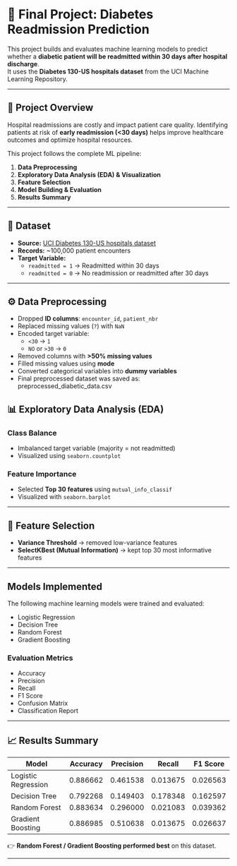 # 🏥 Final Project: Diabetes Readmission Prediction

This project builds and evaluates machine learning models to predict whether a **diabetic patient will be readmitted within 30 days after hospital discharge**.  
It uses the **Diabetes 130-US hospitals dataset** from the UCI Machine Learning Repository.

---

## 📌 Project Overview

Hospital readmissions are costly and impact patient care quality. Identifying patients at risk of **early readmission (<30 days)** helps improve healthcare outcomes and optimize hospital resources.

This project follows the complete ML pipeline:

1. **Data Preprocessing**
2. **Exploratory Data Analysis (EDA) & Visualization**
3. **Feature Selection**
4. **Model Building & Evaluation**
5. **Results Summary**

---

## 📂 Dataset

- **Source:** [UCI Diabetes 130-US hospitals dataset](https://archive.ics.uci.edu/ml/datasets/diabetes+130-us+hospitals+for+years+1999-2008)
- **Records:** ~100,000 patient encounters
- **Target Variable:**  
  - `readmitted = 1` → Readmitted within 30 days  
  - `readmitted = 0` → No readmission or readmitted after 30 days  

---

## ⚙️ Data Preprocessing

- Dropped **ID columns**: `encounter_id`, `patient_nbr`
- Replaced missing values (`?`) with `NaN`
- Encoded target variable:
  - `<30` → `1`
  - `NO` or `>30` → `0`
- Removed columns with **>50% missing values**
- Filled missing values using **mode**
- Converted categorical variables into **dummy variables**
- Final preprocessed dataset was saved as: preprocessed_diabetic_data.csv


## 📊 Exploratory Data Analysis (EDA)

### Class Balance
- Imbalanced target variable (majority = not readmitted)
- Visualized using `seaborn.countplot`

### Feature Importance
- Selected **Top 30 features** using `mutual_info_classif`
- Visualized with `seaborn.barplot`

---

## 🔑 Feature Selection

- **Variance Threshold** → removed low-variance features
- **SelectKBest (Mutual Information)** → kept top 30 most informative features

---

##  Models Implemented

The following machine learning models were trained and evaluated:

- Logistic Regression
- Decision Tree
- Random Forest
- Gradient Boosting

### Evaluation Metrics
- Accuracy
- Precision
- Recall
- F1 Score
- Confusion Matrix
- Classification Report

---

## 📈 Results Summary

| Model               | Accuracy | Precision | Recall | F1 Score |
|----------------------|----------|-----------|-----------|----------|
| Logistic Regression |0.886662   |0.461538   |0.013675   |0.026563     
| Decision Tree       |0.792268   |0.149403   |0.178348   |0.162597
| Random Forest       |0.883634   |0.296000   |0.021083   |0.039362      
| Gradient Boosting   |0.886985   | 0.510638  |0.013675   |0.026637     

👉 **Random Forest / Gradient Boosting performed best** on this dataset.

---

